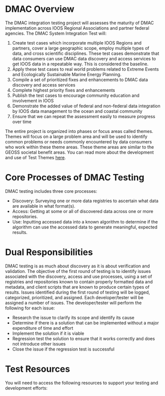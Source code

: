 # DMAC Overview

The DMAC integration testing project will assesses the maturity of DMAC implementation across IOOS Regional Associations and partner federal agencies. The DMAC System Integration Test will:

1. Create test cases which incorporate multiple IOOS Regions and partners, cover a large geographic scope, employ multiple types of data, and cross scientific disciplines. These test cases demonstrate that data consumers can use DMAC data discovery and access services to get IOOS data in a repeatable way. This is considered the baseline.
2. Apply these test cases to real world problems related to Extreme Events and Ecologically Sustainable Marine Energy Planning.
3. Compile a set of prioritized fixes and enhancements to DMAC data discovery and access services
4. Complete highest priority fixes and enhancements
5. Publish the test cases to encourage community education and involvement in IOOS
6. Demonstrate the added value of federal and non-federal data integration by IOOS data management to the ocean and coastal community
7. Ensure that we can repeat the assessment easily to measure progress over time

The entire project is organized into phases or focus areas called themes. Themes will focus on a large problem area and will be used to identify common problems or needs commonly encountered by data consumers who work within these theme areas. These theme areas are similar to the GEOSS societal benefit areas.
You can read more about the development and use of Test Themes [here](https://github.com/ioos/system-test/wiki/Development-of-Test-Themes).

# Core Processes of DMAC Testing
DMAC testing includes three core processes:

* Discovery: Surveying one or more data registries to ascertain what data are available in what format(s).
* Access:  Getting at some or all of discovered data across one or more repositories.
* Use:  Inputting accessed data into a known algorithm to determine if the algorithm can use the accessed data to generate meaningful, expected results.

# Dual Responsibilities
DMAC testing is as much about discovery as it is about verification and validation.  The objective of the first round of testing is to identify issues associated with the discovery, access and use processes, using a set of registries and repositories known to contain properly formatted data and metadata, and client scripts that are known to produce certain types of results.  Issues identified during the first round of testing will be logged, categorized, prioritized, and assigned.  Each developer/tester will be assigned a number of issues.  The developer/tester will perform the following for each issue:
* Research the issue to clarify its scope and identify its cause
* Determine if there is a solution that can be implemented without a major expenditure of time and effort
* Implement the solution if it is viable
* Regression test the solution to ensure that it works correctly and does not introduce other issues
* Close the issue if the regression test is successful

# Test Resources
You will need to access the following resources to support your testing and development efforts:
